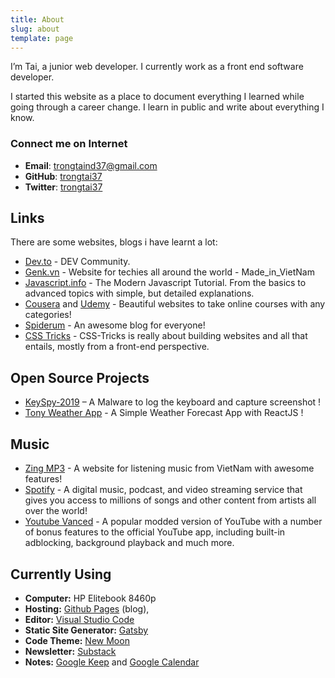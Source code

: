 ```yaml
---
title: About
slug: about
template: page
---
```


I’m Tai, a junior web developer. I currently work as a front end software developer.

I started this website as a place to document everything I learned while going through a career change. I learn in public and write about everything I know.

### Connect me on Internet

- **Email**: [trongtaind37@gmail.com](mailto:trongtaind37[AT]gmail[DOT]com)
- **GitHub**: [trongtai37](https://github.com/trongtai37)
- **Twitter**: [trongtai37](https://twitter.com/trongtai37)

## Links

There are some websites, blogs i have learnt a lot:
- [Dev.to](https://dev.to/) - DEV Community.
- [Genk.vn](https://genk.vn) - Website for techies all around the world - Made_in_VietNam
- [Javascript.info](https://javascript.info/) - The Modern Javascript Tutorial. From the basics to advanced topics with simple, but detailed explanations.
- [Cousera](https://www.coursera.org/) and [Udemy](https://udemy.com) - Beautiful websites to take online courses with any categories!
- [Spiderum](https://spiderum.com) - An awesome blog for everyone!
- [CSS Tricks](https://css-tricks.com) - CSS-Tricks is really about building websites and all that entails, mostly from a front-end perspective.

## Open Source Projects

- [KeySpy-2019](https://github.com/trongtai37/keyspy.git) – A Malware to log the keyboard and capture screenshot !
- [Tony Weather App](https://github.io/trongtai37/tony-weather-app.git) - A Simple Weather Forecast App with ReactJS !

## Music
- [Zing MP3](https://zingmp3.vn) - A website for listening music from VietNam with awesome features!
- [Spotify](https://www.spotify.com/) - A digital music, podcast, and video streaming service that gives you access to millions of songs and other content from artists all over the world!
- [Youtube Vanced](https://vanced.app/) - A popular modded version of YouTube with a number of bonus features to the official YouTube app, including built-in adblocking, background playback and much more.

## Currently Using

- **Computer:** HP Elitebook 8460p
- **Hosting:** [Github Pages](https://pages.github.io) (blog),
- **Editor:** [Visual Studio Code](https://code.visualstudio.com/)
- **Static Site Generator:** [Gatsby](https://gatsbyjs.org)
- **Code Theme:** [New Moon](https://taniarascia.github.io/new-moon)
- **Newsletter:** [Substack](https://substack.com)
- **Notes:** [Google Keep](https://keep.google.com) and [Google Calendar](https://calendar.google.com/)

